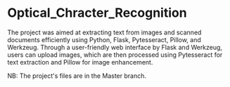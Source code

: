 # Optical_Chracter_Recognition
The project was aimed at extracting text from images and scanned documents efficiently using Python, Flask, Pytesseract, Pillow, and Werkzeug. Through a user-friendly web interface by Flask and Werkzeug, users can upload images, which are then processed using Pytesseract for text extraction and Pillow for image enhancement.

NB: The project's files are in the Master branch.
